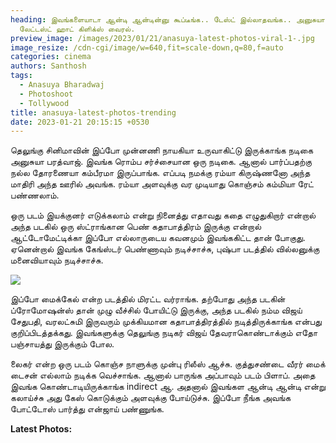 ```yaml
---
heading: இவங்களையாடா ஆன்டி ஆன்டின்னு கூப்டீங்க.. டேஸ்ட் இல்லாதவங்க.. அனுசுயா
  லேட்டஸ்ட் ஹாட் கிளிக்ஸ் வைரல்.
preview_image: /images/2023/01/21/anasuya-latest-photos-viral-1-.jpg
image_resize: /cdn-cgi/image/w=640,fit=scale-down,q=80,f=auto
categories: cinema
authors: Santhosh
tags:
  - Anasuya Bharadwaj
  - Photoshoot
  - Tollywood
title: anasuya-latest-photos-trending
date: 2023-01-21 20:15:15 +0530
---
```

தெலுங்கு சினிமாவின் இப்போ முன்னணி நாயகியா உருவாகிட்டு இருக்காங்க நடிகை அனுசுயா பரத்வாஜ். இவங்க ரொம்ப சர்ச்சையான ஒரு நடிகை. ஆனால் பார்ப்பதற்கு நல்ல தோரணையா கம்பீரமா இருப்பாங்க. எப்படி நமக்கு ரம்யா கிருஷ்ணனோ அந்த மாதிரி அந்த ஊரில் அவங்க. ரம்யா அளவுக்கு வர முடியாது கொஞ்சம் கம்மியா ரேட் பண்ணலாம்.

ஒரு படம் இயக்குனர் எடுக்கலாம் என்று நினைத்து எதாவது கதை எழுதுகிறார் என்றால் அந்த படகில் ஒரு ஸ்ட்ராங்கான பெண் கதாபாத்திரம் இருக்கு என்றால் ஆட்டோமேட்டிக்கா இப்போ எல்லாருடைய கவனமும் இவங்ககிட்ட தான் போகுது. ஏனென்றால் இவங்க கேங்ஸ்டர் பெண்ணாவும் நடிச்சாச்சு, புஷ்பா படத்தில் வில்லனுக்கு மனைவியாவும் நடிச்சாச்சு.

![](/images/2023/01/21/anasuya-latest-photos-viral-2-.jpg)

இப்போ மைக்கேல் என்ற படத்தில் மிரட்ட வர்ராங்க. தற்போது அந்த படகின் ப்ரோமோஷன்ஸ் தான் முழு வீச்சில் போயிட்டு இருக்கு, அந்த படகில் நம்ம விஜய் சேதுபதி, வரலட்சுமி இருவரும் முக்கியமான கதாபாத்திரத்தில் நடித்திருக்காங்க என்பது குறிப்பிடத்தக்கது. இவங்களுக்கு தெலுங்கு நடிகர் விஜய் தேவராகொண்டாக்கும் எதோ பஞ்சாயத்து இருக்கும் போல.

லைகர் என்ற ஒரு படம் கொஞ்ச நாளுக்கு முன்பு ரிலீஸ் ஆச்சு. குத்துசண்டை வீரர் மைக் டைசன் எல்லாம் நடிக்க வெச்சாங்க. ஆனால் பாருங்க அப்பாவும் படம் பிளாப். அதை இவங்க கொண்டாடியிருக்காங்க indirect ஆ. அதனால் இவங்கள ஆன்டி ஆன்டி என்று கலாய்ச்சு அது கேஸ் கொடுக்கும் அளவுக்கு போய்டுச்சு. இப்போ நீங்க அவங்க போட்டோஸ் பார்த்து என்ஜாய் பண்ணுங்க.  

**L﻿atest Photos:**